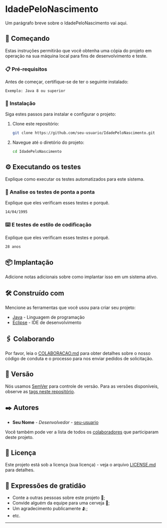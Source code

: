 # IdadePeloNascimento

Um parágrafo breve sobre o IdadePeloNascimento vai aqui.

## 🚀 Começando

Estas instruções permitirão que você obtenha uma cópia do projeto em operação na sua máquina local para fins de desenvolvimento e teste.

### 📋 Pré-requisitos

Antes de começar, certifique-se de ter o seguinte instalado:

```
Exemplo: Java 8 ou superior
```

### 🔧 Instalação

Siga estes passos para instalar e configurar o projeto:

1. Clone este repositório:

    ```bash
    git clone https://github.com/seu-usuario/IdadePeloNascimento.git
    ```

2. Navegue até o diretório do projeto:

    ```bash
    cd IdadePeloNascimento
    ```


## ⚙️ Executando os testes

Explique como executar os testes automatizados para este sistema.

### 🔩 Analise os testes de ponta a ponta

Explique que eles verificam esses testes e porquê.

```
14/04/1995
```

### ⌨️ E testes de estilo de codificação

Explique que eles verificam esses testes e porquê.

```
28 anos
```

## 📦 Implantação

Adicione notas adicionais sobre como implantar isso em um sistema ativo.

## 🛠️ Construído com

Mencione as ferramentas que você usou para criar seu projeto:

* [Java](https://www.java.com/) - Linguagem de programação
* [Eclipse](https://www.eclipse.org/) - IDE de desenvolvimento

## 🖇️ Colaborando

Por favor, leia o [COLABORACAO.md](https://gist.github.com/usuario/linkParaInfoSobreContribuicoes) para obter detalhes sobre o nosso código de conduta e o processo para nos enviar pedidos de solicitação.

## 📌 Versão

Nós usamos [SemVer](http://semver.org/) para controle de versão. Para as versões disponíveis, observe as [tags neste repositório](https://github.com/suas/tags/do/projeto). 

## ✒️ Autores

* **Seu Nome** - *Desenvolvedor* - [seu-usuario](https://github.com/seu-usuario)

Você também pode ver a lista de todos os [colaboradores](https://github.com/seu-usuario/IdadePeloNascimento/colaboradores) que participaram deste projeto.

## 📄 Licença

Este projeto está sob a licença (sua licença) - veja o arquivo [LICENSE.md](https://github.com/seu-usuario/IdadePeloNascimento/licenca) para detalhes.

## 🎁 Expressões de gratidão

* Conte a outras pessoas sobre este projeto 📢;
* Convide alguém da equipe para uma cerveja 🍺;
* Um agradecimento publicamente 🫂;
* etc.

---
